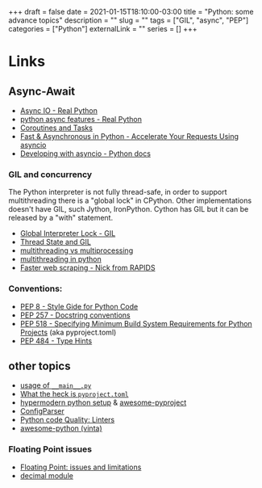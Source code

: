 +++ 
draft = false
date = 2021-01-15T18:10:00-03:00
title = "Python: some advance topics"
description = ""
slug = "" 
tags = ["GIL", "async", "PEP"]
categories = ["Python"]
externalLink = ""
series = []
+++


# Links

## Async-Await
- [Async IO - Real Python](https://realpython.com/async-io-python/)  
- [python async features - Real Python](https://realpython.com/python-async-features/)  
- [Coroutines and Tasks](https://docs.python.org/3/library/asyncio-task.html)
- [Fast & Asynchronous in Python - Accelerate Your Requests Using asyncio](https://towardsdatascience.com/fast-and-async-in-python-accelerate-your-requests-using-asyncio-62dafca83c33)
- [Developing with asyncio - Python docs](https://docs.python.org/3/library/asyncio-dev.html)

### GIL and concurrency
The Python interpreter is not fully thread-safe, in order to support multithreading there is a "global lock" in CPython. Other implementations doesn't have GIL, such Jython, IronPython. Cython has GIL but it can be released by a "with" statement.

- [Global Interpreter Lock - GIL](https://wiki.python.org/moin/GlobalInterpreterLock)
- [Thread State and GIL](https://docs.python.org/3/c-api/init.html#thread-state-and-the-global-interpreter-lock)
- [multithreading vs multiprocessing](https://medium.com/contentsquare-engineering-blog/multithreading-vs-multiprocessing-in-python-ece023ad55a)
- [multithreading in python](https://timber.io/blog/multiprocessing-vs-multithreading-in-python-what-you-need-to-know/#:~:text=The%20multiprocessing%20library%20gives%20each,modify%20the%20same%20memory%20concurrently.)
- [Faster web scraping - Nick from RAPIDS](https://beckernick.github.io/faster-web-scraping-python/)  


### Conventions: 
- [PEP 8 - Style Gide for Python Code](https://www.python.org/dev/peps/pep-0008/)
- [PEP 257 - Docstring conventions](https://www.python.org/dev/peps/pep-0257/)
- [PEP 518 - Specifying Minimum Build System Requirements for Python Projects](https://www.python.org/dev/peps/pep-0518/) (aka pyproject.toml)
- [PEP 484 - Type Hints](https://www.python.org/dev/peps/pep-0484/#arbitrary-argument-lists-and-default-argument-values)


## other topics

- [usage of `__main__.py`](https://www.geeksforgeeks.org/usage-of-__main__-py-in-python/)
- [What the heck is `pyproject.toml`](https://snarky.ca/what-the-heck-is-pyproject-toml/)
- [hypermodern python setup](https://cjolowicz.github.io/posts/hypermodern-python-01-setup/) & [awesome-pyproject](https://github.com/carlosperate/awesome-pyproject)
- [ConfigParser](https://docs.python.org/3/library/configparser.html)
- [Python code Quality: Linters](https://realpython.com/python-code-quality/#linters)
- [awesome-python (vinta)](https://github.com/vinta/awesome-python)

### Floating Point issues
- [Floating Point: issues and limitations](https://docs.python.org/3/tutorial/floatingpoint.html)
- [decimal module](https://docs.python.org/3/library/decimal.html#module-decimal)

